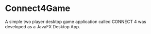 # Connect4Game

A simple two player desktop game application called CONNECT 4 was developed as a JavaFX Desktop App.
